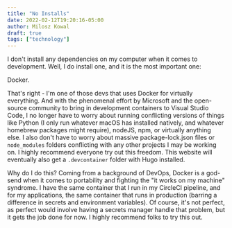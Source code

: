 ```yaml
---
title: "No Installs"
date: 2022-02-12T19:20:16-05:00
author: Milosz Kowal
draft: true
tags: ["technology"]
---
```


I don't install any dependencies on my computer when it comes to development. Well, I do install one, and it is the most important one:

Docker.

That's right - I'm one of those devs that uses Docker for virtually everything. And with the phenomenal effort by Microsoft and the open-source community to bring in development containers to Visual Studio Code, I no longer have to worry about running conflicting versions of things like Python (I only run whatever macOS has installed natively, and whatever homebrew packages might require), nodeJS, npm, or virtually anything else. I also don't have to worry about massive package-lock.json files or `node_modules` folders conflicting with any other projects I may be working on. I highly recommend everyone try out this freedom. This website will eventually also get a `.devcontainer` folder with Hugo installed.

Why do I do this? Coming from a background of DevOps, Docker is a god-send when it comes to portability and fighting the "it works on my machine" syndrome. I have the same container that I run in my CircleCI pipeline, and for my applications, the same container that runs in production (barring a difference in secrets and environment variables). Of course, it's not perfect, as perfect would involve having a secrets manager handle that problem, but it gets the job done for now. I highly recommend folks to try this out.
